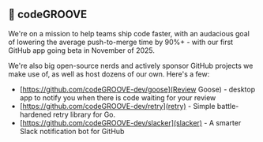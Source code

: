 ## 🚀 codeGROOVE

We're on a mission to help teams ship code faster, with an audacious goal of lowering the average push-to-merge time by 90%+ - with our first GitHub app going beta in November of 2025.

We're also big open-source nerds and actively sponsor GitHub projects we make use of, as well as host dozens of our own. Here's a few:

* [https://github.com/codeGROOVE-dev/goose](Review Goose) - desktop app to notify you when there is code waiting for your review
* [https://github.com/codeGROOVE-dev/retry](retry) - Simple battle-hardened retry library for Go.
* [https://github.com/codeGROOVE-dev/slacker](slacker) - A smarter Slack notification bot for GitHub
